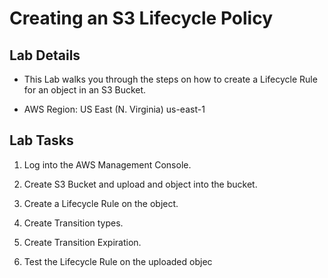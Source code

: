 # Creating an S3 Lifecycle Policy

## Lab Details

- This Lab walks you through the steps on how to create a Lifecycle Rule for an object in an S3 Bucket. 


- AWS Region: US East (N. Virginia) us-east-1

## Lab Tasks

1. Log into the AWS Management Console.

1. Create S3 Bucket and upload and object into the bucket.

1. Create a Lifecycle Rule on the object.

1. Create Transition types.

1. Create Transition Expiration.

1. Test the Lifecycle Rule on the uploaded objec
